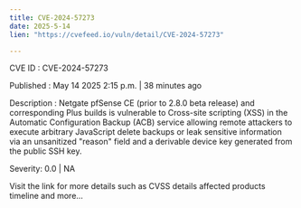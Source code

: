 ```yaml
---
title: CVE-2024-57273
date: 2025-5-14
lien: "https://cvefeed.io/vuln/detail/CVE-2024-57273"

---
```


CVE ID : CVE-2024-57273

Published :  May 14
2025
2:15 p.m. | 38 minutes ago

Description : Netgate pfSense CE (prior to 2.8.0 beta release) and corresponding Plus builds is vulnerable to Cross-site scripting (XSS) in the Automatic Configuration Backup (ACB) service
allowing remote attackers to execute arbitrary JavaScript
delete backups
or leak sensitive information via an unsanitized "reason" field and a derivable device key generated from the public SSH key.

Severity: 0.0 | NA

Visit the link for more details
such as CVSS details
affected products
timeline
and more...
